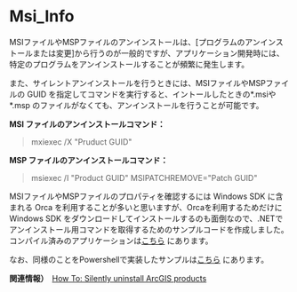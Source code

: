 
# Msi_Info

MSIファイルやMSPファイルのアンインストールは、[プログラムのアンインストールまたは変更]から行うのが一般的ですが、アプリケーション開発時には、特定のプログラムをアンインストールすることが頻繁に発生します。

また、サイレントアンインストールを行うときには、MSIファイルやMSPファイルの GUID を指定してコマンドを実行すると、イントールしたときの*.msiや *.msp のファイルがなくても、アンインストールを行うことが可能です。


**MSI ファイルのアンインストールコマンド：**

>mxiexec /X "Pruduct GUID"

**MSP ファイルのアンインストールコマンド：**

>msiexec /I "Product GUID" MSIPATCHREMOVE="Patch GUID"


MSIファイルやMSPファイルのプロパティを確認するには Windows SDK に含まれる Orca を利用することが多いと思いますが、Orcaを利用するためだけに Windows SDK をダウンロードしてインストールするのも面倒なので、.NETでアンインストール用コマンドを取得するためのサンプルコードを作成しました。
コンパイル済みのアプリケーションは[こちら](https://github.com/kataya/Msi_Info/releases) にあります。

なお、同様のことをPowershellで実装したサンプルは[こちら](https://github.com/EsriJapan/arcgis-install-batch/tree/master/Ps_Scripts) にあります。


**関連情報）**　[How To: Silently uninstall ArcGIS products](https://support.esri.com/en/technical-article/000013200)

